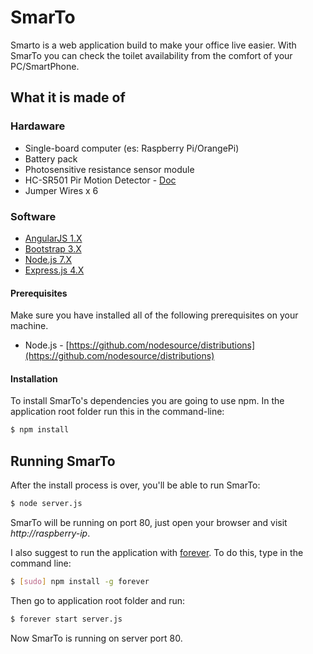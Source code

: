 # SmarTo

Smarto is a web application build to make your office live easier. With SmarTo you can check the toilet availability from the comfort of your PC/SmartPhone.

## What it is made of

### Hardaware

- Single-board computer (es: Raspberry Pi/OrangePi)
- Battery pack
- Photosensitive resistance sensor module
- HC-SR501 Pir Motion Detector - [Doc](https://www.mpja.com/download/31227sc.pdf)
- Jumper Wires x 6

### Software

- [AngularJS 1.X](https://angularjs.org/) 
- [Bootstrap 3.X](http://getbootstrap.com/)
- [Node.js 7.X](https://nodejs.org/en/) 
- [Express.js 4.X](http://expressjs.com)

#### Prerequisites

Make sure you have installed all of the following prerequisites on your machine.

- Node.js - [https://github.com/nodesource/distributions](https://github.com/nodesource/distributions)

#### Installation

To install SmarTo's dependencies you are going to use npm. In the application root folder run this in the command-line:

```bash
$ npm install
```

## Running SmarTo

After the install process is over, you'll be able to run SmarTo:

```bash
$ node server.js
```

SmarTo will be running on port 80, just open your browser and visit _http://raspberry-ip_.

I also suggest to run the application with [forever](https://github.com/foreverjs/forever).
To do this, type in the command line:

```bash
$ [sudo] npm install -g forever
```

Then go to application root folder and run:

```bash
$ forever start server.js
```

Now SmarTo is running on server port 80.



